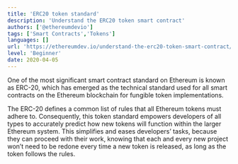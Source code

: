 ```yaml
---
title: 'ERC20 token standard'
description: 'Understand the ERC20 token smart contract'
authors: ['@ethereumdevio']
tags: ['Smart Contracts','Tokens']
languages: []
url: 'https://ethereumdev.io/understand-the-erc20-token-smart-contract/'
level: 'Beginner'
date: 2020-04-05
---
```


One of the most significant smart contract standard on Ethereum is known as ERC-20, which has emerged as the technical standard used for all smart contracts on the Ethereum blockchain for fungible token implementations.

The ERC-20 defines a common list of rules that all Ethereum tokens must adhere to. Consequently, this token standard empowers developers of all types to accurately predict how new tokens will function within the larger Ethereum system. This simplifies and eases developers’ tasks, because they can proceed with their work, knowing that each and every new project won’t need to be redone every time a new token is released, as long as the token follows the rules.